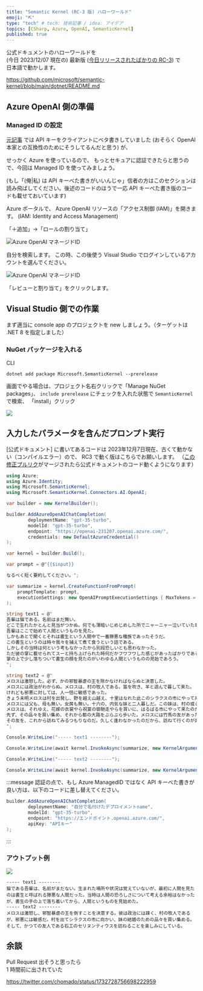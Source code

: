 ```yaml
---
title: "Semantic Kernel (RC-3 版) ハローワールド"
emoji: "⛏️"
type: "tech" # tech: 技術記事 / idea: アイデア
topics: [CSharp, Azure, OpenAI, SemanticKernel]
published: true
---
```

公式ドキュメントのハローワールドを  
(今日 2023/12/07 現在の) 最新版 ([今日リリースされたばかりの RC-3](https://github.com/microsoft/semantic-kernel/releases/tag/dotnet-1.0.0-rc3)) で  
日本語で動かします。

https://github.com/microsoft/semantic-kernel/blob/main/dotnet/README.md

## Azure OpenAI 側の準備

### Managed ID の設定

[元記事](https://github.com/microsoft/semantic-kernel/blob/main/dotnet/README.md) では API キーをクライアントにベタ書きしていました (おそらく OpenAI 本家との互換性のためにそうしてるんだと思う) が、

せっかく Azure を使っているので、
もっとセキュアに認証できたらと思うので、今回は Managed ID を使ってみましょう。

(もし「(俺|私) は API キーべた書きがいいんじゃ」信者の方はこのセクションは読み飛ばしてください。後述のコードのほうで一応 API キーべた書き版のコードも載せておいています)

Azure ポータルで、
Azure OpenAI リソースの「アクセス制御 (IAM)」を開きます。
(IAM: Identity and Access Management)

「＋追加」→「ロールの割り当て」

![Azure OpenAI マネージドID](https://storage.googleapis.com/zenn-user-upload/aff2dc82335f-20231207.png)

自分を検索します。
この時、この後使う Visual Studio でログインしているアカウントを選んでください。

![Azure OpenAI マネージドID](https://storage.googleapis.com/zenn-user-upload/6e11b4c6f680-20231207.png)

「レビューと割り当て」をクリックします。

## Visual Studio 側での作業

まず適当に console app のプロジェクトを new しましょう。（ターゲットは .NET 8 を指定しました）

### NuGet パッケージを入れる

CLI

```shell
dotnet add package Microsoft.SemanticKernel --prerelease
```

画面でやる場合は、プロジェクト名右クリックで「Manage NuGet packages」、
`include prerelease` にチェックを入れた状態で
`SemanticKernel` で検索、
「install」クリック

![](https://storage.googleapis.com/zenn-user-upload/9342f8c5234d-20231207.png)

## 入力したパラメータを含んだプロンプト実行

[公式ドキュメント] に書いてあるコードは
2023年12月7日現在、古くて動かない（コンパイルエラー）ので、
RC3 で動く版はこちらでお願いします。
（[この修正プルリク](https://github.com/microsoft/semantic-kernel/pull/4077/commits/9f600b37d01fffc71f39ae7fb207bdf13772f1dc)がマージされたら公式ドキュメントのコード動くようになります）

```csharp
using Azure;
using Azure.Identity;
using Microsoft.SemanticKernel;
using Microsoft.SemanticKernel.Connectors.AI.OpenAI;

var builder = new KernelBuilder();

builder.AddAzureOpenAIChatCompletion(
        deploymentName: "gpt-35-turbo",
        modelId: "gpt-35-turbo",
        endpoint: "https://openai-231207.openai.azure.com/",
        credentials: new DefaultAzureCredential()
);

var kernel = builder.Build();

var prompt = @"{{$input}}

なるべく短く要約してください。";

var summarize = kernel.CreateFunctionFromPrompt(
    promptTemplate: prompt, 
    executionSettings: new OpenAIPromptExecutionSettings { MaxTokens = 200 }
);

string text1 = @"
吾輩は猫である。名前はまだ無い。
どこで生れたかとんと見当がつかぬ。何でも薄暗いじめじめした所でニャーニャー泣いていた事だけは記憶している。
吾輩はここで始めて人間というものを見た。
しかもあとで聞くとそれは書生という人間中で一番獰悪な種族であったそうだ。
この書生というのは時々我々を捕えて煮て食うという話である。
しかしその当時は何という考もなかったから別段恐しいとも思わなかった。
ただ彼の掌に載せられてスーと持ち上げられた時何だかフワフワした感じがあったばかりである。
掌の上で少し落ちついて書生の顔を見たのがいわゆる人間というものの見始であろう。
";

string text2 = @"
メロスは激怒した。必ず、かの邪智暴虐の王を除かなければならぬと決意した。
メロスには政治がわからぬ。メロスは、村の牧人である。笛を吹き、羊と遊んで暮して来た。
けれども邪悪に対しては、人一倍に敏感であった。
きょう未明メロスは村を出発し、野を越え山越え、十里はなれた此このシラクスの市にやって来た。
メロスには父も、母も無い。女房も無い。十六の、内気な妹と二人暮しだ。この妹は、村の或る律気な一牧人を、近々、花婿として迎える事になっていた。結婚式も間近かなのである。
メロスは、それゆえ、花嫁の衣裳やら祝宴の御馳走やらを買いに、はるばる市にやって来たのだ。
先ず、その品々を買い集め、それから都の大路をぶらぶら歩いた。メロスには竹馬の友があった。セリヌンティウスである。今は此のシラクスの市で、石工をしている。
その友を、これから訪ねてみるつもりなのだ。久しく逢わなかったのだから、訪ねて行くのが楽しみである。
";

Console.WriteLine("----- text1 --------");

Console.WriteLine(await kernel.InvokeAsync(summarize, new KernelArguments(text1)));

Console.WriteLine("----- text2 --------");

Console.WriteLine(await kernel.InvokeAsync(summarize, new KernelArguments(text2)));
```

:::message 
認証の点で、もし Azure ManagedID ではなく API キーべた書きが良い方は、以下のコードに差し替えてください。

```csharp
builder.AddAzureOpenAIChatCompletion(
        deploymentName: "自分で名付けたデプロイメントname",  
        modelId: "gpt-35-turbo", 
        endpoint: "https://エンドポイント.openai.azure.com/",
        apiKey: "APIキー" 
); 
```
:::

### アウトプット例

![](https://storage.googleapis.com/zenn-user-upload/08329d8e3685-20231207.png)

```
----- text1 --------
猫である吾輩は、名前がまだない。生まれた場所や状況は覚えていないが、最初に人間を見たのは書生と呼ばれる獰悪な人間だった。当時は人間の恐ろしさについて考える余裕はなかったが、書生の手の上で落ち着いてから、人間というものを見始めた。
----- text2 --------
メロスは激怒し、邪智暴虐の王を倒すことを決意する。彼は政治には疎く、村の牧人であるが、邪悪には敏感だ。村を出てシラクスの市に向かい、妹の結婚のための品々を買い集める。そして、かつての友人である石工のセリヌンティウスを訪ねることを楽しみにしている。
```


## 余談

Pull Request 出そうと思ったら  
1 時間前に出されていた

https://twitter.com/chomado/status/1732728756698222959
